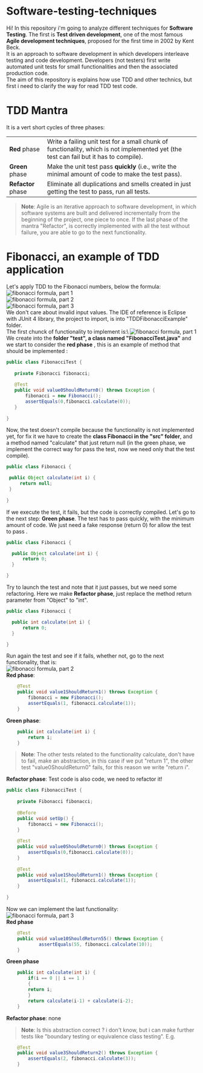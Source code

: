 # Software-testing-techniques

Hi! In this repository i'm going to analyze  different techniques for  **Software Testing**. The first is  **Test driven development**, one of the most famous 
**Agile  development techniques**, proposed for the first time in 2002 by Kent Beck.\
It is an approach to software development in which developers interleave testing and code development. Developers (not testers) first write automated unit tests for small functionalities and then the associated production code.\
The aim of this repository is explains how use TDD and other technics, but first i need to clarify the way for read TDD test code.

# TDD Mantra
It is a vert short cycles of three phases:  

|                |                      |                 
|----------------|-------------------------------|
|**Red** phase|Write a failing unit test for a small chunk of functionality, which is not implemented yet (the test can fail but it has to compile).         |
|**Green** phase          |Make the unit test pass **quickly** (i.e., write the minimal amount of code to make the test pass).            |
|**Refactor** phase          |Eliminate all duplications and smells created in just getting the test to pass, run all tests.|\
> **Note**: Agile is an iterative approach to software development, in which software systems are built and delivered incrementally from the beginning of the project, one piece to once. If the last phase of the mantra "Refactor", is correctly implemented with all the test without failure, you are able to go to the next functionality. 

#


 

# Fibonacci, an example of TDD application
Let's apply TDD to the Fibonacci numbers, below the formula:\
![fibonacci formula, part 1](https://latex.codecogs.com/svg.latex?\inline&space;\fn_cm&space;\LARGE&space;f_{0}&space;=&space;0,&space;\&space;if\&space;n&space;=&space;0;&space;\\)\
![fibonacci formula, part 2](https://latex.codecogs.com/svg.latex?\inline&space;\fn_cm&space;\LARGE&space;f_{1}&space;=&space;1&space;\&space;if\&space;n&space;=&space;1&space;\\)\
![fibonacci formula, part 3](https://latex.codecogs.com/svg.latex?\inline&space;\fn_cm&space;\LARGE&space;f_{n}&space;=&space;f_{n-1}&space;&plus;&space;f{n-2}&space;\&space;if\&space;n&space;>&space;1&space;\\)\
We don't care about invalid input values.
The IDE of reference is Eclipse with JUnit 4 library, the project to import, is into "TDDFibonacciExample" folder.\
The first chunck of functionality to implement is:\ 
![fibonacci formula, part 1](https://latex.codecogs.com/svg.latex?\inline&space;\fn_cm&space;\LARGE&space;f_{0}&space;=&space;0,&space;\&space;if\&space;n&space;=&space;0;&space;\\)\
We create into the **folder "test", a class named "FibonacciTest.java"** and we start to consider the **red phase** , this is an example of method that should be implemented : 

 ```java
public class FibonacciTest {
	
	private Fibonacci fibonacci;
	
	@Test
	public void value0ShouldReturn0() throws Exception {
		fibonacci = new Fibonacci();
		assertEquals(0,fibonacci.calculate(0));
	}
	
}
 ```
  Now, the test doesn't compile because the functionality is not implemented yet, for fix it we have to create the **class Fibonacci in the "src" folder**, and a method named "calculate" that just return null (in the green phase, we implement the correct way for pass the test, now we need only that the test compile).
   ```java
public class Fibonacci {

	public Object calculate(int i) {
		return null;
	}
	
}
 ```
 If we execute the test, it fails, but the code is correctly compiled. Let's go to the next step: **Green phase**. The test has to pass quickly, with the minimum amount of code. We just need a fake response (return 0) for allow the test to pass .
  ``` java
 public class Fibonacci {

	public Object calculate(int i) {
		return 0;
	}

}
 ```
 Try to launch the test and note that it just passes, but we need some refactoring. Here we make **Refactor phase**, just replace the method return parameter from "Object" to "int".
  ```java
  public class Fibonacci {

	public int calculate(int i) {
		return 0;
	}

}
  ```
  Run again the test and see if it fails, whether not, go to the next functionality, that is:\
![fibonacci formula, part 2](https://latex.codecogs.com/svg.latex?\inline&space;\fn_cm&space;\LARGE&space;f_{1}&space;=&space;1&space;\&space;if\&space;n&space;=&space;1&space;\\)\
**Red phase**:
```java
	@Test
	public void value1ShouldReturn1() throws Exception {
		fibonacci = new Fibonacci();
		assertEquals(1, fibonacci.calculate(1));
	}
```	

**Green phase**:

```java
	public int calculate(int i) {
		return i;
	}
```	
> **Note**: The other tests related to the functionality calculate, don't have to fail, make an abstraction, in this case if we put "return 1", the other test "value0ShouldReturn0" fails, for this reason we write "return i".
> 
**Refactor phase**:
Test code is also code, we need to refactor it!
```java
public class FibonacciTest {
	
	private Fibonacci fibonacci;
	
	@Before
	public void setUp() {
		fibonacci = new Fibonacci();
	}
	
	@Test
	public void value0ShouldReturn0() throws Exception {
		assertEquals(0,fibonacci.calculate(0));
	}
	
	@Test
	public void value1ShouldReturn1() throws Exception {
		assertEquals(1, fibonacci.calculate(1));
	}
	
}
```	
Now we can implement the last functionality:\
![fibonacci formula, part 3](https://latex.codecogs.com/svg.latex?\inline&space;\fn_cm&space;\LARGE&space;f_{n}&space;=&space;f_{n-1}&space;&plus;&space;f{n-2}&space;\&space;if\&space;n&space;>&space;1&space;\\)\
**Red phase**
```java
	@Test
	public void value10ShouldReturn55() throws Exception {
			assertEquals(55, fibonacci.calculate(10));
	}
```	

**Green phase**
```java
	public int calculate(int i) {
		if(i == 0 || i == 1 )
		{
		return i;
		}
	    return calculate(i-1) + calculate(i-2);
	}
```
**Refactor phase**: none
> **Note**: 
Is this abstraction correct ? i don't know, but i can make further tests like "boundary testing or equivalence class testing". E.g. 
```java
	@Test 
	public void value3ShouldReturn2() throws Exception {
		assertEquals(2, fibonacci.calculate(3));
	}
```
>
